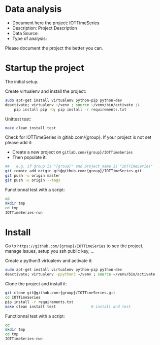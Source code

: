 # Data analysis
- Document here the project: IOTTimeSeries
- Description: Project Description
- Data Source:
- Type of analysis:

Please document the project the better you can.

# Startup the project

The initial setup.

Create virtualenv and install the project:
```bash
sudo apt-get install virtualenv python-pip python-dev
deactivate; virtualenv ~/venv ; source ~/venv/bin/activate ;\
    pip install pip -U; pip install -r requirements.txt
```

Unittest test:
```bash
make clean install test
```

Check for IOTTimeSeries in gitlab.com/{group}.
If your project is not set please add it:

- Create a new project on `gitlab.com/{group}/IOTTimeSeries`
- Then populate it:

```bash
##   e.g. if group is "{group}" and project_name is "IOTTimeSeries"
git remote add origin git@github.com:{group}/IOTTimeSeries.git
git push -u origin master
git push -u origin --tags
```

Functionnal test with a script:

```bash
cd
mkdir tmp
cd tmp
IOTTimeSeries-run
```

# Install

Go to `https://github.com/{group}/IOTTimeSeries` to see the project, manage issues,
setup you ssh public key, ...

Create a python3 virtualenv and activate it:

```bash
sudo apt-get install virtualenv python-pip python-dev
deactivate; virtualenv -ppython3 ~/venv ; source ~/venv/bin/activate
```

Clone the project and install it:

```bash
git clone git@github.com:{group}/IOTTimeSeries.git
cd IOTTimeSeries
pip install -r requirements.txt
make clean install test                # install and test
```
Functionnal test with a script:

```bash
cd
mkdir tmp
cd tmp
IOTTimeSeries-run
```
